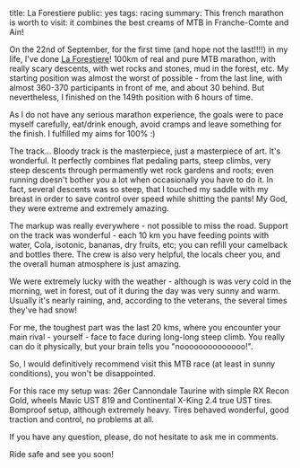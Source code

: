 title: La Forestiere
public: yes
tags: racing
summary: This french marathon is worth to visit: it combines the best creams of MTB in Franche-Comte and Ain!

On the 22nd of September, for the first time (and hope not the last!!!!) in my life, I've done
[La Forestiere](http://www.la-forestiere.asso.fr/)! 100km of real and
pure MTB marathon, with really scary descents, with wet rocks and stones, mud in
the forest, etc. My starting position was almost the worst of possible - from
the last line, with almost 360-370 participants in front of me, and about 30
behind. But nevertheless, I finished on the 149th position with 6
hours of time.

As I do not have any serious marathon experience, the goals were to pace myself
carefully, eat/drink enough, avoid cramps and leave something for the finish. I
fulfilled my aims for 100% :)

The track... Bloody track is the masterpiece, just a masterpiece of art. It's
wonderful. It perfectly combines flat pedaling parts, steep climbs, very steep
descents through permamently wet rock gardens and roots; even running doesn't
bother you a lot when occasionally you have to do it.
In fact, several descents was so steep, that I touched my
saddle with my breast in order to save control over speed while shitting the
pants! My God, they were extreme and extremely amazing.

The markup was really everywhere - not possible to miss the road. Support on the
track was wonderful - each 10 km you have feeding points with
water, Cola, isotonic, bananas, dry fruits, etc; you can refill your camelback
and bottles there. The crew is also very helpful, the locals cheer you, and the
overall human atmosphere is just amazing.

We were extremely lucky with the weather - although is was very cold in the
morning, wet in forest, out of it during the day was very sunny and warm.
Usually it's nearly raining, and, according to the veterans, the several
times they've had snow!

For me, the toughest part was the last 20 kms, where you encounter your main
rival - yourself - face to face during long-long steep climb. You really can do
it physically, but your brain tells you "noooooooooooooo!".

So, I would definitively recommend visit this MTB race (at least in sunny conditions),
you won't be disappointed.

For this race my setup was: 26er Cannondale Taurine with simple RX Recon Gold, wheels Mavic
UST 819 and Continental X-King 2.4 true UST tires. Bomproof setup, although
extremely heavy. Tires behaved wonderful, good traction and control, no problems
at all.

If you have any question, please, do not hesitate to ask me in comments.

Ride safe and see you soon!

